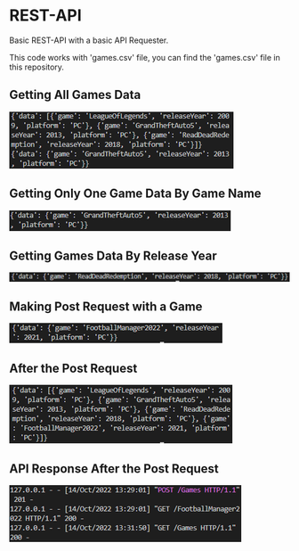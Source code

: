 # REST-API
 Basic REST-API with a basic API Requester.
 
 This code works with 'games.csv' file, you can find the 'games.csv' file in this repository.

 ## Getting All Games Data
  ![First](https://github.com/Rekl0w/REST-API/blob/main/img/First.png)
 ## Getting Only One Game Data By Game Name
  ![OneGame](https://github.com/Rekl0w/REST-API/blob/main/img/gta.png)
 ## Getting Games Data By Release Year
  ![Year](https://github.com/Rekl0w/REST-API/blob/main/img/year.png) 
 ## Making Post Request with a Game
 ![Post](https://github.com/Rekl0w/REST-API/blob/main/img/last.png)
 ## After the Post Request
  ![After](https://github.com/Rekl0w/REST-API/blob/main/img/afterpost.png)
 ## API Response After the Post Request 
  ![Response](https://github.com/Rekl0w/REST-API/blob/main/img/apiresponse.png)